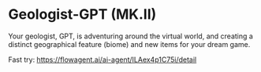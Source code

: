 # Geologist-GPT (MK.II)
Your geologist, GPT, is adventuring around the virtual world, and creating a distinct geographical feature (biome) and new items for your dream game.

Fast try: https://flowagent.ai/ai-agent/ILAex4p1C75i/detail
